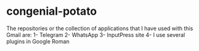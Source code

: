 # congenial-potato
The repositories or the collection of applications that I have used with this Gmail are: 1- Telegram 2- WhatsApp 3- InputPress site 4- I use several plugins in Google Roman
